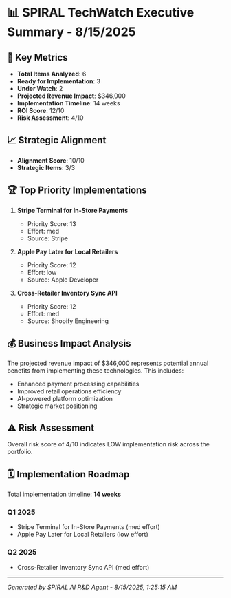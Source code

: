 # 📊 SPIRAL TechWatch Executive Summary - 8/15/2025

## 🎯 Key Metrics
- **Total Items Analyzed**: 6
- **Ready for Implementation**: 3
- **Under Watch**: 2
- **Projected Revenue Impact**: $346,000
- **Implementation Timeline**: 14 weeks
- **ROI Score**: 12/10
- **Risk Assessment**: 4/10

## 📈 Strategic Alignment
- **Alignment Score**: 10/10
- **Strategic Items**: 3/3

## 🏆 Top Priority Implementations
1. **Stripe Terminal for In-Store Payments**
   - Priority Score: 13
   - Effort: med
   - Source: Stripe

2. **Apple Pay Later for Local Retailers**
   - Priority Score: 12
   - Effort: low
   - Source: Apple Developer

3. **Cross-Retailer Inventory Sync API**
   - Priority Score: 12
   - Effort: med
   - Source: Shopify Engineering

## 💰 Business Impact Analysis
The projected revenue impact of $346,000 represents potential annual benefits from implementing these technologies. This includes:

- Enhanced payment processing capabilities
- Improved retail operations efficiency  
- AI-powered platform optimization
- Strategic market positioning

## ⚠️ Risk Assessment
Overall risk score of 4/10 indicates LOW implementation risk across the portfolio.

## 🗓️ Implementation Roadmap
Total implementation timeline: **14 weeks**

### Q1 2025
- Stripe Terminal for In-Store Payments (med effort)
- Apple Pay Later for Local Retailers (low effort)

### Q2 2025
- Cross-Retailer Inventory Sync API (med effort)

---
*Generated by SPIRAL AI R&D Agent - 8/15/2025, 1:25:15 AM*